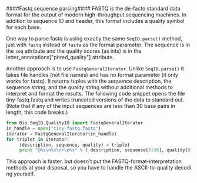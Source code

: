 ####Fastq sequence parsing####
FASTQ is the de-facto standard data format for the output of modern high-throughput sequencing machines.
In addition to sequence ID and header, this format includes a quality symbol for each base.

One way to parse fastq is using exactly the same ```SeqIO.parse()``` method, just with ```fastq``` instead of ```fasta``` as the format parameter.
The sequence is in the ```seq``` attribute and the quality scores (as ints) is in the letter_annotations["phred_quality"] attribute.  

Another approach is to use ```FastqGeneralIterator```.  Unlike ```SeqIO.parse()``` it takes file handles (not file names) and has no format parameter (it only works for fastq).  It returns tuples with the sequence description, the sequence string, and the quality string without additional methods to interpret and format the results.   The following code snippet opens the file tiny-fastq.fastq and writes truncated versions of the data to standard out.  (Note that if any of the input sequences are less than 30 base pairs in length, this code breaks.)

```python
from Bio.SeqIO.QualityIO import FastqGeneralIterator
in_handle = open("tiny-fastq.fastq")
iterator = FastqGeneralIterator(in_handle)
for triplet in iterator:
     (description, sequence, quality) = triplet
     print "@%s\n%s\n+\n%s" % ( description, sequence[0:30], quality[0:30] )
```

This approach is faster, but doesn't put the FASTQ-format-interpretation methods at your disposal, so you have to handle the ASCII-to-quality decodi
ng yourself.

